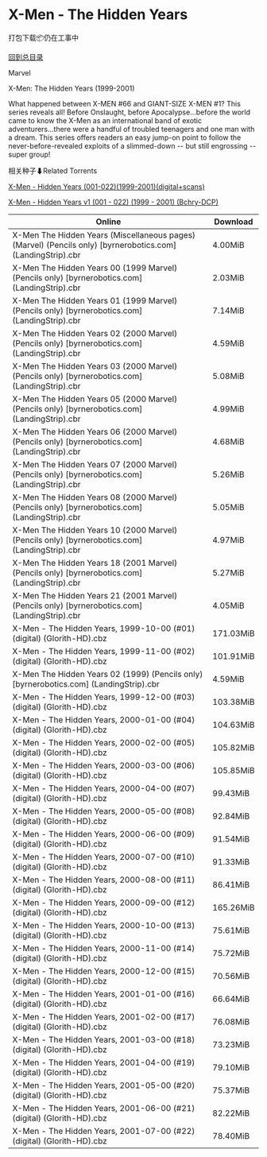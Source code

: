 # X-Men - The Hidden Years

打包下载📦仍在工事中

[回到总目录](/Catalogs.md)

Marvel

X-Men: The Hidden Years (1999-2001)

What happened between X-MEN #66 and GIANT-SIZE X-MEN #1? This series reveals all! Before Onslaught, before Apocalypse...before the world came to know the X-Men as an international band of exotic adventurers...there were a handful of troubled teenagers and one man with a dream. This series offers readers an easy jump-on point to follow the never-before-revealed exploits of a slimmed-down -- but still engrossing -- super group!





相关种子⬇Related Torrents

[X-Men - Hidden Years (001-022)(1999-2001)(digital+scans)](https://github.com/alicewish/markdown/blob/master/torrent/X-Men---Hidden-Years--001-022--1999-2001--digital-scans.md)

[X-Men - Hidden Years v1 (001 - 022) (1999 - 2001) (Bchry-DCP)](https://github.com/alicewish/markdown/blob/master/torrent/X-Men---Hidden-Years-v1--001---022---1999---2001---Bchry-DCP.md)

Online | Download
--- | ---
X-Men The Hidden Years (Miscellaneous pages) (Marvel) (Pencils only) [byrnerobotics.com] (LandingStrip).cbr | 4.00MiB
X-Men The Hidden Years 00 (1999 Marvel) (Pencils only) [byrnerobotics.com] (LandingStrip).cbr | 2.03MiB
X-Men The Hidden Years 01 (1999 Marvel) (Pencils only) [byrnerobotics.com] (LandingStrip).cbr | 7.14MiB
X-Men The Hidden Years 02 (2000 Marvel) (Pencils only) [byrnerobotics.com] (LandingStrip).cbr | 4.59MiB
X-Men The Hidden Years 03 (2000 Marvel) (Pencils only) [byrnerobotics.com] (LandingStrip).cbr | 5.08MiB
X-Men The Hidden Years 05 (2000 Marvel) (Pencils only) [byrnerobotics.com] (LandingStrip).cbr | 4.99MiB
X-Men The Hidden Years 06 (2000 Marvel) (Pencils only) [byrnerobotics.com] (LandingStrip).cbr | 4.68MiB
X-Men The Hidden Years 07 (2000 Marvel) (Pencils only) [byrnerobotics.com] (LandingStrip).cbr | 5.26MiB
X-Men The Hidden Years 08 (2000 Marvel) (Pencils only) [byrnerobotics.com] (LandingStrip).cbr | 5.05MiB
X-Men The Hidden Years 10 (2000 Marvel) (Pencils only) [byrnerobotics.com] (LandingStrip).cbr | 4.97MiB
X-Men The Hidden Years 18 (2001 Marvel) (Pencils only) [byrnerobotics.com] (LandingStrip).cbr | 5.27MiB
X-Men The Hidden Years 21 (2001 Marvel) (Pencils only) [byrnerobotics.com] (LandingStrip).cbr | 4.05MiB
X-Men - The Hidden Years, 1999-10-00 (#01) (digital) (Glorith-HD).cbz | 171.03MiB
X-Men - The Hidden Years, 1999-11-00 (#02) (digital) (Glorith-HD).cbz | 101.91MiB
X-Men The Hidden Years 02 (1999) (Pencils only) [byrnerobotics.com] (LandingStrip).cbr | 4.59MiB
X-Men - The Hidden Years, 1999-12-00 (#03) (digital) (Glorith-HD).cbz | 103.38MiB
X-Men - The Hidden Years, 2000-01-00 (#04) (digital) (Glorith-HD).cbz | 104.63MiB
X-Men - The Hidden Years, 2000-02-00 (#05) (digital) (Glorith-HD).cbz | 105.82MiB
X-Men - The Hidden Years, 2000-03-00 (#06) (digital) (Glorith-HD).cbz | 105.85MiB
X-Men - The Hidden Years, 2000-04-00 (#07) (digital) (Glorith-HD).cbz | 99.43MiB
X-Men - The Hidden Years, 2000-05-00 (#08) (digital) (Glorith-HD).cbz | 92.84MiB
X-Men - The Hidden Years, 2000-06-00 (#09) (digital) (Glorith-HD).cbz | 91.54MiB
X-Men - The Hidden Years, 2000-07-00 (#10) (digital) (Glorith-HD).cbz | 91.33MiB
X-Men - The Hidden Years, 2000-08-00 (#11) (digital) (Glorith-HD).cbz | 86.41MiB
X-Men - The Hidden Years, 2000-09-00 (#12) (digital) (Glorith-HD).cbz | 165.26MiB
X-Men - The Hidden Years, 2000-10-00 (#13) (digital) (Glorith-HD).cbz | 75.61MiB
X-Men - The Hidden Years, 2000-11-00 (#14) (digital) (Glorith-HD).cbz | 75.72MiB
X-Men - The Hidden Years, 2000-12-00 (#15) (digital) (Glorith-HD).cbz | 70.56MiB
X-Men - The Hidden Years, 2001-01-00 (#16) (digital) (Glorith-HD).cbz | 66.64MiB
X-Men - The Hidden Years, 2001-02-00 (#17) (digital) (Glorith-HD).cbz | 76.08MiB
X-Men - The Hidden Years, 2001-03-00 (#18) (digital) (Glorith-HD).cbz | 73.23MiB
X-Men - The Hidden Years, 2001-04-00 (#19) (digital) (Glorith-HD).cbz | 79.10MiB
X-Men - The Hidden Years, 2001-05-00 (#20) (digital) (Glorith-HD).cbz | 75.37MiB
X-Men - The Hidden Years, 2001-06-00 (#21) (digital) (Glorith-HD).cbz | 82.22MiB
X-Men - The Hidden Years, 2001-07-00 (#22) (digital) (Glorith-HD).cbz | 78.40MiB